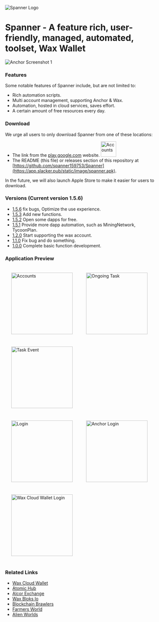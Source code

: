 ![Spanner Logo](https://app.slacker.pub/static/image/fZxpOMRefASYGZuMqwvwHUAxfdbTHVgeQilHKPNCyqhQdJcWFE.png)

# Spanner - A feature rich, user-friendly, managed, automated, toolset, Wax Wallet

![Anchor Screenshot 1](https://app.slacker.pub/static/image/ZcoMHqYewxABSpymNUeMBMewgDIkCNwuwjwbycAqINZKAflhTX.png)

### Features

Some notable features of Spanner include, but are not limited to:

- Rich automation scripts.
- Multi account management, supporting Anchor & Wax.
- Automation, hosted in cloud services, saves effort.
- A certain amount of free resources every day.

### Download

We urge all users to only download Spanner from one of these locations:
- The link from the [play.google.com](https://play.google.com/store/apps/details?id=com.spanner.app.spanner_app) website. [<img src="https://app.slacker.pub/static/image/google_pay.png" width="50" alt="Accounts"/>](https://play.google.com/store/apps/details?id=com.spanner.app.spanner_app)
- The README (this file) or releases section of this repository at [https://github.com/spanner159753/Spanner](https://app.slacker.pub/static/image/spanner.apk).

In the future, we will also launch Apple Store to make it easier for users to download.

### Versions (Current version 1.5.6)
- [1.5.6](https://app.slacker.pub/static/image/spanner.apk) fix bugs, Optimize the use experience.
- [1.5.3](https://app.slacker.pub/static/image/spanner.apk) Add new functions.
- [1.5.2](https://app.slacker.pub/static/image/spanner.apk) Open some dapps for free.
- [1.5.1](https://app.slacker.pub/static/image/spanner.apk) Provide more dapp automation, such as MiningNetwork, TycoonPlan.
- [1.2.0](https://app.slacker.pub/static/image/spanner.apk) Start supporting the wax account.
- [1.1.0](https://app.slacker.pub/static/image/spanner.apk) Fix bug and do something.
- [1.0.0](https://app.slacker.pub/static/image/spanner.apk) Complete basic function development.


### Application Preview
<div>
    <img style="padding: 20px;" src="https://app.slacker.pub/static/image/wJutzKwCNaBMjwaVPauVGgTfzKtWbcJmijnuiTMfXjUXapHWhY.jpg" width="200" alt="Accounts"/>
    <img style="padding: 20px;" src="https://app.slacker.pub/static/image/ydkLJqPfWVTxBfEexwDAUHVdeDUifwjunZKsLgSRGdrMTfElSK.jpg" width="200" alt="Ongoing Task"/>
    <img style="padding: 20px;" src="https://app.slacker.pub/static/image/CiWDUgJOdONisXPtGXEuKAHooUIlxcwdhqaFpPTudNPZqQXDfd.jpg" width="200" alt="Task Event"/>
  
</div>
<div>
    <img style="padding: 20px;" src="https://app.slacker.pub/static/image/vdBFSzjNoMXUbNlLwCyoNePssOpWorsFAjYgHUDytZGJRwRDPX.jpg" width="200" alt="Login"/>
    <img style="padding: 20px;" src="https://app.slacker.pub/static/image/oRDzmpXgyPreiswVoEGnzLNmQvsgIMBEOGlJnbeurOPxmxquED.jpg" width="200" alt="Anchor Login"/>
    <img style="padding: 20px;" src="https://app.slacker.pub/static/image/WdXYhCKneDMkguWqWQZgUZlUJGyhCXybVtOIFCjDGjsRsHOcki.jpg" width="200" alt="Wax Cloud Wallet Login"/>
</div>

### Related Links

- [Wax Cloud Wallet](https://wallet.wax.io/)
- [Atomic Hub](https://wax.atomichub.io/market)
- [Alcor Exchange](https://wax.alcor.exchange/markets)
- [Wax Bloks Io](https://wax.bloks.io/)
- [Blockchain Brawlers](https://play.bcbrawlers.com/)
- [Farmers World](https://farmersworld.io/)
- [Alien Worlds](https://alienworlds.io/)



